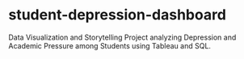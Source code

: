 # student-depression-dashboard
Data Visualization and Storytelling Project analyzing Depression and Academic Pressure among Students using Tableau and SQL.
